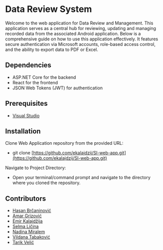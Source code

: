 # Data Review System

Welcome to the web application for Data Review and Management. This application serves as a central hub for reviewing, updating and managing recorded data from the associated Android application. Below is a comprehensive guide on how to use this application effectively. It features secure authentication via Microsoft accounts, role-based access control, and the ability to export data to PDF or Excel. 

## Dependencies

- ASP.NET  Core for the backend
- React for the frontend
-  JSON Web Tokens (JWT) for authentication

## Prerequisites
- [Visual Studio](https://visualstudio.microsoft.com/downloads/)
## Installation
Clone Web Application repository from the provided URL:  
- git clone [https://github.com/ekalajdzij/SI-web-app.git](https://github.com/ekalajdzij/SI-web-app.git)

Navigate to Project Directory:    

- Open your terminal/command prompt and navigate to the directory where you cloned the repository.

## Contributors
- [Hasan Brčaninović](https://github.com/hbrcaninovic)
- [Amar Grizović](https://github.com/Griza20)
- [Emir Kalajdžija](https://github.com/ekalajdzij)
- [Selma Ličina](https://github.com/slicina7)
- [Nadina Miralem](https://github.com/nmiralem1)
- [Vildana Tabaković](https://github.com/vtabakovic1)
- [Tarik Velić](https://github.com/tvelic1)

